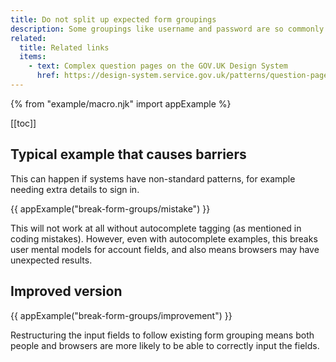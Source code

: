 ```yaml
---
title: Do not split up expected form groupings
description: Some groupings like username and password are so commonly expected that both people and browsers can struggle if they are changed.
related:
  title: Related links
  items:
    - text: Complex question pages on the GOV.UK Design System
      href: https://design-system.service.gov.uk/patterns/question-pages/#asking-complex-questions-without-using-hint-text
---
```


{% from "example/macro.njk" import appExample %}

[[toc]]

## Typical example that causes barriers

This can happen if systems have non-standard patterns, for example needing extra details to sign in.

{{ appExample("break-form-groups/mistake") }}

This will not work at all without autocomplete tagging (as mentioned in coding mistakes). However, even with autocomplete examples, this breaks user mental models for account fields, and also means browsers may have unexpected results.

## Improved version

{{ appExample("break-form-groups/improvement") }}

Restructuring the input fields to follow existing form grouping means both people and browsers are more likely to be able to correctly input the fields.
